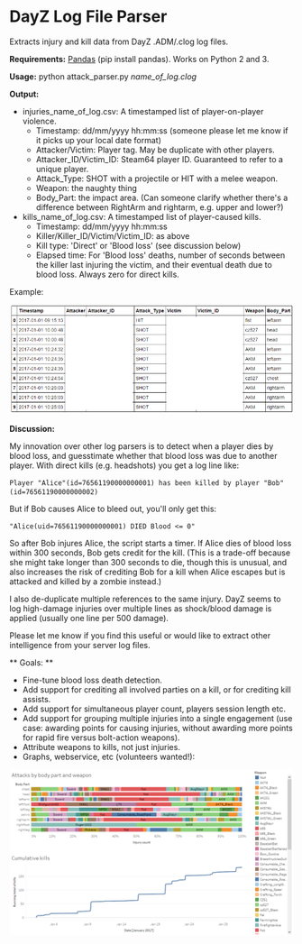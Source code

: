# DayZ Log File Parser
Extracts injury and kill data from DayZ .ADM/.clog log files. 

**Requirements:** [Pandas](http://pandas.pydata.org/) (pip install pandas). Works on Python 2 and 3.

**Usage:** python attack_parser.py *name_of_log.clog*

**Output:**

* injuries_name_of_log.csv: A timestamped list of player-on-player violence.
  * Timestamp: dd/mm/yyyy hh:mm:ss (someone please let me know if it picks up your local date format)
  * Attacker/Victim: Player tag. May be duplicate with other players.
  * Attacker_ID/Victim_ID: Steam64 player ID. Guaranteed to refer to a unique player.
  * Attack_Type: SHOT with a projectile or HIT with a melee weapon.
  * Weapon: the naughty thing
  * Body_Part: the impact area. (Can someone clarify whether there's a difference between RightArm and rightarm, e.g. upper and lower?)
* kills_name_of_log.csv: A timestamped list of player-caused kills. 
  * Timestamp: dd/mm/yyyy hh:mm:ss
  * Killer/Killer_ID/Victim/Victim_ID: as above
  * Kill type: 'Direct' or 'Blood loss' (see discussion below)
  * Elapsed time: For 'Blood loss' deaths, number of seconds between the killer last injuring the victim, and their eventual death due to blood loss. Always zero for direct kills.

Example:

![Sample injuries csv output](injuries_sample.png)

**Discussion:**

My innovation over other log parsers is to detect when a player dies by blood loss, and guesstimate whether that blood loss was due to another player. With direct kills (e.g. headshots) you get a log line like:

    Player "Alice"(id=76561190000000001) has been killed by player "Bob"(id=76561190000000002)
    
But if Bob causes Alice to bleed out, you'll only get this:

    "Alice(uid=76561190000000001) DIED Blood <= 0"
    
So after Bob injures Alice, the script starts a timer. If Alice dies of blood loss within 300 seconds, Bob gets credit for the kill. (This is a trade-off because she might take longer than 300 seconds to die, though this is unusual, and also increases the risk of crediting Bob for a kill when Alice escapes but is attacked and killed by a zombie instead.)

I also de-duplicate multiple references to the same injury. DayZ seems to log high-damage injuries over multiple lines as shock/blood damage is applied (usually one line per 500 damage).

Please let me know if you find this useful or would like to extract other intelligence from your server log files.

** Goals: **

* Fine-tune blood loss death detection.
* Add support for crediting all involved parties on a kill, or for crediting kill assists.
* Add support for simultaneous player count, players session length etc.
* Add support for grouping multiple injuries into a single engagement (use case: awarding points for causing injuries, without awarding more points for rapid fire versus bolt-action weapons).
* Attribute weapons to kills, not just injuries.
* Graphs, webservice, etc (volunteers wanted!):

![Concept graph output](graph_concept.png)
